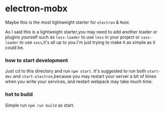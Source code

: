 # electron-mobx
Maybe this is the most lightweight starter for `electron` & `MobX`.

 As I said this is a lightweight starter,you may need to add another loader or plugins yourself such as `less-loader` to use `less` in your project or `sass-loader` to use `sass`,it's all up to you.I'm just trying to make it as simple as it could be.

### how to start development

Just cd to this directory and run `npm start`.
It's suggested to run both `start-dev` and `start-electron`,because you may restart your server a bit of times when you write your services, and restart webpack may take much time.

### hot to build 

Simple run `npm run build` as start.
